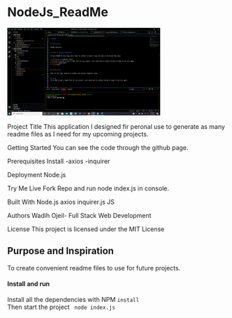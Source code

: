 # NodeJs_ReadMe

<img src= "./image/appImage.png" width="350" height="200">



Project Title
This application I designed fir peronal use to generate as many readme files as I need for my upcoming projects.

Getting Started
You can see the code through the github
page.

Prerequisites
Install
-axios
-inquirer


Deployment
Node.js

Try Me Live
Fork Repo and run node index.js in console.

Built With
Node.js
axios
inquirer.js
JS

Authors
Wadih Ojeil- Full Stack Web Development 


License
This project is licensed under the MIT License

## Purpose and Inspiration
To create convenient readme files to use for future projects.

#### Install and run
Install all the dependencies with NPM
`install` <br>
Then start the project
` node index.js`


